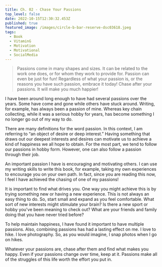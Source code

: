 ```yaml
---
title: Ch. 02 - Chase Your Passions
top_level: false
date: 2022-10-15T12:30:32.453Z
published: true
featured_image: /images/circle-b-bar-reserve-dsc03618.jpeg
tags:
  - Book
  - VitaminG
  - Motivation
  - Motivational
  - SocialMedia
---
```

> Passions come in many shapes and sizes. It can be related to the work one does, or for whom they work to provide for. Passion can even be just for fun! Regardless of what your passion is, or the reasons you have such passion, embrace it today! Chase after your passions. It will make you much happier!

I have been around long enough to have had several passions over the years. Some have come and gone while others have stuck around. Writing, for example, has always been a passion of mine. Whereas key chain collecting, while it was a serious hobby for years, has become something I no longer go out of my way to do.

There are many definitions for the word passion. In this context, I am referring to “an object of desire or deep interest.” Having something that draws out our deepest interests and desires can motivate us to achieve a kind of happiness we all hope to obtain. For the most part, we tend to follow our passions in hobby form. However, one can also follow a passion through their job.

An important passion I have is encouraging and motivating others. I can use my writing skills to write this book, for example, taking my own experiences to encourage you on your own path. In fact, since you are reading this now, I feel I have achieved the chasing of one of my passions!

It is important to find what drives you. One way you might achieve this is by trying something new or having a new experience. This is not always an easy thing to do. So, start small and expand as you feel comfortable. What sort of new interests might stimulate your brain? Is there a new sport or hobby you've been meaning to check out? What are your friends and family doing that you have never tried before?

To help maintain happiness, I have found it important to have multiple passions. Also, combining passions has had a lasting effect on me. I love to hike. I love photography. So, as you would imagine, I snap photos when I go on hikes.

Whatever your passions are, chase after them and find what makes you happy. Even if your passions change over time, keep at it. Passions make all of the struggles of this life worth the effort you put in.